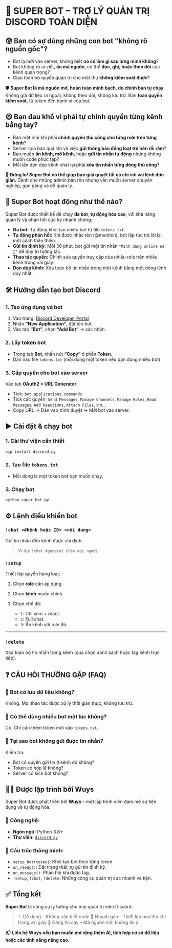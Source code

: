 
# 🤖 SUPER BOT – TRỢ LÝ QUẢN TRỊ DISCORD TOÀN DIỆN

## 😰 Bạn có sợ dùng những con bot "không rõ nguồn gốc"?

* Bot lạ mời vào server, không biết **nó có làm gì sau lưng mình không**?
* Bot không rõ ai viết, **ẩn mã nguồn**, có thể **đọc, ghi, hoặc theo dõi** các kênh quan trọng?
* Giao toàn bộ quyền quản trị cho một thứ **không kiểm soát được**?

🛡️ **Super Bot là mã nguồn mở, hoàn toàn minh bạch, do chính bạn tự chạy.**
Không gửi dữ liệu ra ngoài, không theo dõi, không lưu trữ. Bạn **toàn quyền kiểm soát**, từ token đến hành vi của bot.

## 😫 Bạn đau khổ vì phải tự chỉnh quyền từng kênh bằng tay?

* Bạn mệt mỏi khi phải **chỉnh quyền thủ công cho từng role trên từng kênh**?
* Server của bạn quá lớn và việc **gửi thông báo đồng loạt trở nên rối rắm**?
* Bạn muốn **ẩn kênh, mở kênh**, hoặc **gửi tin nhắn tự động** nhưng không muốn code phức tạp?
* Mỗi lần dọn dẹp kênh chat lại phải **xóa tin nhắn từng dòng thủ công**?

🎉 **Đừng lo! Super Bot có thể giúp bạn giải quyết tất cả chỉ với vài lệnh đơn giản.**
Dành cho những admin bận rộn nhưng vẫn muốn server chuyên nghiệp, gọn gàng và dễ quản lý.

## 🧠 Super Bot hoạt động như thế nào?

Super Bot được thiết kế để chạy **đa bot**, **tự động hóa cao**, với khả năng quản lý và phản hồi cực kỳ nhanh chóng:

* **Đa bot:** Tự động khởi tạo nhiều bot từ file `tokens.txt`.
* **Tự động phản hồi:** Khi được nhắc tên (@mention), bot lập tức trả lời lại một cách thân thiện.
* **Gửi tin định kỳ:** Mỗi 30 phút, bot gửi một tin nhắn `"Mình đang online nè 👀"` để duy trì tương tác.
* **Thao tác quyền:** Chỉnh sửa quyền truy cập của nhiều role trên nhiều kênh trong vài giây.
* **Dọn dẹp kênh:** Xóa toàn bộ tin nhắn trong một kênh bằng một dòng lệnh duy nhất.

## 🛠️ Hướng dẫn tạo bot Discord

### 1. Tạo ứng dụng và bot

1. Vào trang: [Discord Developer Portal](https://discord.com/developers/applications)
2. Nhấn **“New Application”**, đặt tên bot.
3. Vào tab **“Bot”**, chọn **“Add Bot”** → xác nhận.

### 2. Lấy token bot

* Trong tab **Bot**, nhấn nút **“Copy”** ở phần **Token**.
* Dán vào file `tokens.txt` (mỗi dòng một token nếu bạn dùng nhiều bot).

### 3. Cấp quyền cho bot vào server

Vào tab **OAuth2 > URL Generator**:

* Tick: `bot`, `applications.commands`
* Tick các quyền: `Send Messages`, `Manage Channels`, `Manage Roles`, `Read Messages`, `Add Reactions`, `Attach Files`, v.v...
* Copy URL → Dán vào trình duyệt → Mời bot vào server.


## ▶️ Cài đặt & chạy bot

### 1. Cài thư viện cần thiết

```bash
pip install discord.py
```

### 2. Tạo file `tokens.txt`

* Mỗi dòng là một token bot bạn muốn chạy.

### 3. Chạy bot

```bash
python super_bot.py
```


## ⚙️ Lệnh điều khiển bot

### `!chat <#kênh hoặc ID> <nội dung>`

Gửi tin nhắn đến kênh được chỉ định.

> Ví dụ: `!chat #general Chào mọi người!`


### `!setup`

Thiết lập quyền hàng loạt:

1. Chọn **role** cần áp dụng.
2. Chọn **kênh** muốn chỉnh.
3. Chọn chế độ:

   * `1`: Chỉ xem + react.
   * `2`: Full chat.
   * `3`: Ẩn kênh với role đó.

---

### `!delete`

Xóa toàn bộ tin nhắn trong kênh (qua chọn danh sách hoặc tag kênh trực tiếp).


## ❓ CÂU HỎI THƯỜNG GẶP (FAQ)

### 🔹 Bot có lưu dữ liệu không?

Không. Mọi thao tác được xử lý thời gian thực, không lưu trữ.

### 🔹 Có thể dùng nhiều bot một lúc không?

Có. Chỉ cần thêm token mới vào `tokens.txt`.

### 🔹 Tại sao bot không gửi được tin nhắn?

Kiểm tra:

* Bot có quyền gửi tin ở kênh đó không?
* Token có hợp lệ không?
* Server có kick bot không?

## 👨‍💻 Được lập trình bởi **Wuys**

Super Bot được phát triển bởi **Wuys** – một lập trình viên đam mê sự tiện dụng và tự động hóa.

### 🧩 Công nghệ:

* **Ngôn ngữ:** Python 3.8+
* **Thư viện:** [`discord.py`](https://pypi.org/project/discord.py/)

### 📐 Cấu trúc thông minh:

* `setup_bot(token)`: Khởi tạo bot theo từng token.
* `on_ready()`: Đặt trạng thái, tự gửi tin định kỳ.
* `on_message()`: Phản hồi khi được tag.
* `!setup`, `!chat`, `!delete`: Những công cụ quản trị cực nhanh và tiện.

## ✅ Tổng kết

**Super Bot** là công cụ lý tưởng cho mọi quản trị viên Discord:

> ✨ Dễ dùng – Không cần biết code
> 🚀 Nhanh gọn – Thiết lập mọi thứ chỉ trong vài giây
> 🤝 Đáng tin cậy – Mã nguồn mở, không ẩn ý

📬 **Liên hệ Wuys nếu bạn muốn mở rộng thêm AI, tích hợp cơ sở dữ liệu hoặc các tính năng nâng cao.**

